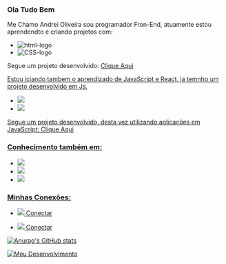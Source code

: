 ###  Ola  Tudo Bem
Me Chamo Andrei Oliveira sou  programador Fron-End, atuamente estou aprendendto e criando projetos com:
-  <img src="https://img.shields.io/badge/HTML5-E34F26?style=for-the-badge&logo=html5&logoColor=white" alt="html-logo"/>
-  <img src="https://img.shields.io/badge/CSS3-1572B6?style=for-the-badge&logo=css3&logoColor=white" alt="CSS-logo"/> 
Segue um projeto desenvolvido:  <a href="https://github.com/Andrei-Oliveira/Projetos-DevClub"/>Clique Aqui
<br>

Estou iciando tambem o aprendizado de JavaScript e React, ja temnho um projeto desenvolvido em Js.

 - <img src="https://img.shields.io/badge/JavaScript-F7DF1E?style=for-the-badge&logo=javascript&logoColor=black"/>
 - <img src="https://img.shields.io/badge/React-20232A?style=for-the-badge&logo=react&logoColor=61DAFB"/>

Segue um projeto desenvolvido, desta vez utilizando aplicações em JavaScript: <a href="https://github.com/Andrei-Oliveira/PREVISAO-DO-TEMPO/blob/master/scripts.js"> Clique Aqui
	 
 ### Conhecimento também em: 
 - <img src="https://img.shields.io/badge/GIT-E44C30?style=for-the-badge&logo=git&logoColor=white"/>
 - <img src="https://img.shields.io/badge/GitHub-100000?style=for-the-badge&logo=github&logoColor=white"/>
 - <img src="https://img.shields.io/badge/Figma-F24E1E?style=for-the-badge&logo=figma&logoColor=white"/>
	<br>
	
  ### Minhas Conexôes:

 - <img src="https://img.shields.io/badge/LinkedIn-0077B5?style=for-the-badge&logo=linkedin&logoColor=white"/> <a href="https://www.linkedin.com/in/andrei-oliveira-90675823a/"> Conectar

 - <img src="https://img.shields.io/badge/Instagram-E4405F?style=for-the-badge&logo=instagram&logoColor=white"/> <a href="https://www.instagram.com/andrei.araujosp/"> Conectar

[![Anurag's GitHub stats](https://github-readme-stats.vercel.app/api?username=Andrei-Oliveira)](https://github.com/anuraghazra/github-readme-stats)

[![Meu Desenvolvimento](https://github-readme-stats.vercel.app/api/top-langs/?username=Andrei-Oliveira)](https://github.com/anuraghazra/github-readme-stats)
